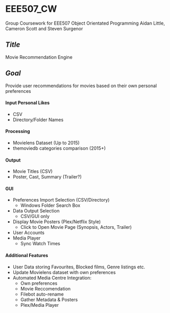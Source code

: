 # EEE507_CW
Group Coursework for EEE507 Object Orientated Programming
Aidan Little, Cameron Scott and Steven Surgenor

## *Title*
Movie Recommendation Engine

## *Goal*
Provide user recommendations for movies based on their own personal preferences

#### Input Personal Likes
- CSV
- Directory/Folder Names

#### Processing
- Movielens Dataset (Up to 2015)
- themoviedb categories comparison (2015+)

#### Output
- Movie Titles (CSV)
- Poster, Cast, Summary (Trailer?)

#### GUI
- Preferences Import Selection (CSV/Directory)
  - Windows Folder Search Box
- Data Output Selection
  - CSV/GUI only
- Display Movie Posters (Plex/Netflix Style)
  - Click to Open Movie Page (Synopsis, Actors, Trailer)
- User Accounts
- Media Player
  - Sync Watch Times

#### Additional Features
- User Data storing Favourites, Blocked films, Genre listings etc.
- Update Movielens dataset with own preferences
- Automated Media Centre Integration:
  - Own preferences
  - Movie Reccomendation
  - Filebot auto-rename
  - Gather Metadata & Posters
  - Plex/Media Player
